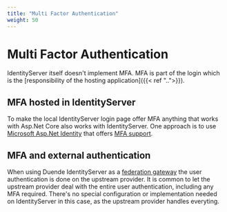 ```yaml
---
title: "Multi Factor Authentication"
weight: 50
---
```


# Multi Factor Authentication

IdentityServer itself doesn't implement MFA. MFA is part of the login which is the [responsibility of the hosting application]({{< ref "..">}}).

## MFA hosted in IdentityServer
To make the local IdentityServer login page offer MFA anything that works with Asp.Net Core also works with IdentityServer. One approach is to use [Microsoft Asp.Net Identity](https://learn.microsoft.com/en-us/aspnet/core/security/authentication/identity) that offers [MFA support](https://learn.microsoft.com/en-us/aspnet/core/security/authentication/identity-enable-qrcodes).

## MFA and external authentication
When using Duende IdentityServer as a [federation gateway](../../federation) the user authentication is done on the upstream provider. It is common to let the upstream provider deal with the entire user authentication, including any MFA required. There's no special configuration or implementation needed on IdentityServer in this case, as the upstream provider handles everyting.